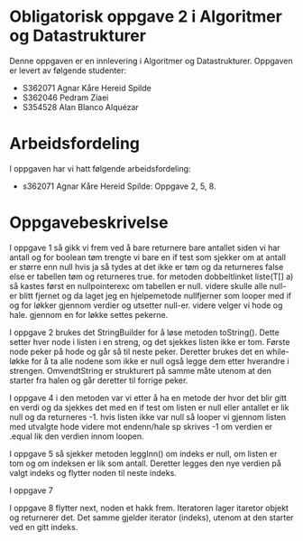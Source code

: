 # Obligatorisk oppgave 2 i Algoritmer og Datastrukturer

Denne oppgaven er en innlevering i Algoritmer og Datastrukturer. 
Oppgaven er levert av følgende studenter:
* S362071 Agnar Kåre Hereid Spilde 
* S362046 Pedram Ziaei
* S354528 Alan Blanco Alquézar
# Arbeidsfordeling 
 
I oppgaven har vi hatt følgende arbeidsfordeling:

* s362071 Agnar Kåre Hereid Spilde: Oppgave 2, 5, 8.

# Oppgavebeskrivelse

I oppgave 1 så gikk vi frem ved å bare returnere bare antallet siden vi har antall og for boolean tøm trengte vi bare en
if test som sjekker om at antall er større enn null hvis ja så tydes at det ikke er tøm og da returneres false else er
tabellen tøm og returneres true. for metoden dobbeltlinket liste(T[] a) så kastes først en nullpointerexc om tabellen er
null. videre skulle alle null-er blitt fjernet og da laget jeg en hjelpemetode nullfjerner som looper med if og for løkker 
gjennom verdier og utsetter null-er. videre velger vi hode og hale. gjennom en for løkke settes pekerne.

I oppgave 2 brukes det StringBuilder for å løse metoden toString(). 
Dette setter hver node i listen i en streng, og det sjekkes listen ikke er tom.
Første node peker på hode og går så til neste peker. 
Deretter brukes det en while-løkke for å ta alle nodene som ikke er null  også legge dem etter hverandre i strengen.
OmvendtString er strukturert på samme måte utenom at den starter fra halen og går deretter til forrige peker. 

I oppgave 4 i den metoden var vi etter å ha en metode der hvor det blir gitt en verdi og da sjekkes det med en if test
om listen er null eller antallet er lik null og da returneres -1. hvis listen ikke var null så looper vi gjennom
listen med utvalgte hode videre mot endenn/hale sp skrives -1 om verdien er .equal lik den verdien innom loopen.


I oppgave 5 så sjekker metoden leggInn() om indeks er null, om listen er tom og om indeksen er lik som antall.
Deretter legges den nye verdien på valgt indeks og flytter noden til neste indeks.

I oppgave 7 

I oppgave 8 flytter next, noden et hakk frem. Iteratoren lager itaretor objekt og returnerer det.
Det samme gjelder iterator (indeks), utenom at den starter ved en gitt indeks. 
